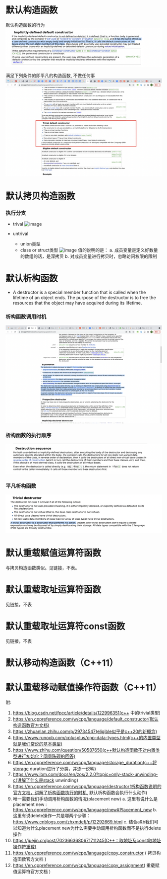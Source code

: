 # 默认构造函数
默认构造函数的行为
![Alt text](image.png)

满足下列条件的即平凡的构造函数, 不做任何事
![Alt text](image-1.png)

# 默认拷贝构造函数
### 执行分支
* trival
  ![image](https://github.com/hanyunchang/my_c_plus_plus/assets/40823439/71f70180-4263-4c89-806b-3b47397646ab)

* untrival
  * union类型
  * class or struct类型
  ![image](https://github.com/hanyunchang/my_c_plus_plus/assets/40823439/d414acad-e632-48b2-827e-2b8d7fdc3eeb)
值的说明的是：
a. 成员变量是定义好数量的数组的话，是深拷贝
b. 对成员变量进行拷贝时，忽略访问权限的限制


# 默认析构函数
* A destructor is a special member function that is called when the lifetime of an object ends. The purpose of the destructor is to free the resources that the object may have acquired during its lifetime.

### 析构函数调用时机
![Alt text](image-2.png)

### 析构函数的执行顺序
![Alt text](image-4.png)

### 平凡析构函数
![Alt text](image-3.png)

# 默认重载赋值运算符函数
与拷贝构造函数类似。见链接，不表。

# 默认重载取址运算符函数
见链接，不表

# 默认重载取址运算符const函数
见链接，不表


# 默认移动构造函数（C++11）


# 默认重载移动赋值操作符函数（C++11）



附:
1. https://blog.csdn.net/fpcc/article/details/122996351(c++ 中的trivial类型)
2. https://en.cppreference.com/w/cpp/language/default_constructor(默认构造函数官方文档)
3. https://zhuanlan.zhihu.com/p/29734547(eligible似乎是c++20的新概念)
4. https://www.runoob.com/cplusplus/cpp-data-types.html(c++的内置类型就是我们常说的基本类型)
5. https://www.zhihu.com/question/50587650(c++默认构造函数不对内置类型进行初始化？同意陈硕的回答)
6. https://en.cppreference.com/w/cpp/language/storage_duration(c++将storage duration进行了分类，并逐一说明)
7. https://www.ibm.com/docs/en/zos/2.2.0?topic=only-stack-unwinding-c(讲解了什么是stack unwinding)
8. https://en.cppreference.com/w/cpp/language/destructor(析构函数说明的官方文档，讲解了析构函数执行的时机, 默认析构函数会执行什么动作)
9. 唯一需要我们手动调用析构函数的情况(placement new)
   a. 这里有说什么是placement new : https://en.cppreference.com/w/cpp/language/new#Placement_new
   b. 这里有说delete操作一共是哪两个步骤：https://www.cnblogs.com/zhxmdefj/p/12292669.html
   c. 结合a&b我们可以知道为什么placement new为什么需要手动调用析构函数而不是执行delete操作
10. https://juejin.cn/post/7023663680671711245(C++：取地址及const取地址操作符重载)
11. https://en.cppreference.com/w/cpp/language/copy_constructor ( 拷贝构造函数官方文档 )
12. https://en.cppreference.com/w/cpp/language/copy_assignment( 重载赋值运算符官方文档 )

